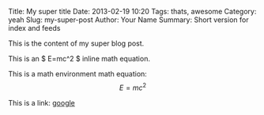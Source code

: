 Title: My super title
Date: 2013-02-19 10:20
Tags: thats, awesome
Category: yeah
Slug: my-super-post
Author: Your Name
Summary: Short version for index and feeds

This is the content of my super blog post.

This is an $ E=mc^2 $ inline math equation.

This is a math environment math equation:
$$ E = mc^2 $$

This is a link: [google](http://google.com)
